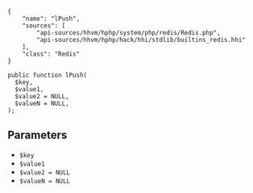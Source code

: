 ``` yamlmeta
{
    "name": "lPush",
    "sources": [
        "api-sources/hhvm/hphp/system/php/redis/Redis.php",
        "api-sources/hhvm/hphp/hack/hhi/stdlib/builtins_redis.hhi"
    ],
    "class": "Redis"
}
```




``` Hack
public function lPush(
  $key,
  $value1,
  $value2 = NULL,
  $valueN = NULL,
);
```




## Parameters




+ ` $key `
+ ` $value1 `
+ ` $value2 = NULL `
+ ` $valueN = NULL `
<!-- HHAPIDOC -->
